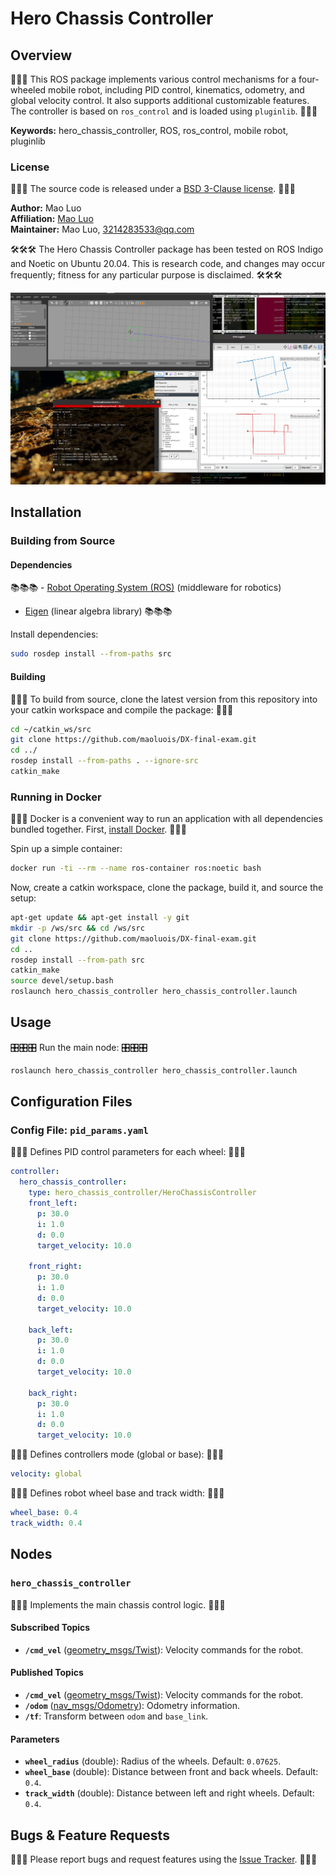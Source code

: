 # Hero Chassis Controller

## Overview

🚗🚗🚗 This ROS package implements various control mechanisms for a four-wheeled mobile robot, including PID control, kinematics, odometry, and global velocity control. It also supports additional customizable features. The controller is based on `ros_control` and is loaded using `pluginlib`. 🚗🚗🚗

**Keywords:** hero_chassis_controller, ROS, ros_control, mobile robot, pluginlib

### License

📜📜📜 The source code is released under a [BSD 3-Clause license](LICENSE.txt). 📜📜📜

**Author:** Mao Luo  
**Affiliation:** [Mao Luo](https://github.com/gdut-dynamic-x/simple_chassis_controller/blob/master)  
**Maintainer:** Mao Luo, 3214283533@qq.com

🛠️🛠️🛠️ The Hero Chassis Controller package has been tested on ROS Indigo and Noetic on Ubuntu 20.04. This is research code, and changes may occur frequently; fitness for any particular purpose is disclaimed. 🛠️🛠️🛠️

![Example image](doc/example.png)

## Installation

### Building from Source

#### Dependencies

📚📚📚 - [Robot Operating System (ROS)](http://wiki.ros.org) (middleware for robotics)
- [Eigen](http://eigen.tuxfamily.org) (linear algebra library) 📚📚📚

Install dependencies:

```bash
sudo rosdep install --from-paths src
```

#### Building

🔧🔧🔧 To build from source, clone the latest version from this repository into your catkin workspace and compile the package: 🔧🔧🔧

```bash
cd ~/catkin_ws/src
git clone https://github.com/maoluois/DX-final-exam.git
cd ../
rosdep install --from-paths . --ignore-src
catkin_make
```

### Running in Docker

🐋🐋🐋 Docker is a convenient way to run an application with all dependencies bundled together. First, [install Docker](https://docs.docker.com/get-docker/). 🐋🐋🐋

Spin up a simple container:

```bash
docker run -ti --rm --name ros-container ros:noetic bash
```

Now, create a catkin workspace, clone the package, build it, and source the setup:

```bash
apt-get update && apt-get install -y git
mkdir -p /ws/src && cd /ws/src
git clone https://github.com/maoluois/DX-final-exam.git
cd ..
rosdep install --from-path src
catkin_make
source devel/setup.bash
roslaunch hero_chassis_controller hero_chassis_controller.launch
```

## Usage

🎛️🎛️🎛️ Run the main node: 🎛️🎛️🎛️

```bash
roslaunch hero_chassis_controller hero_chassis_controller.launch
```

## Configuration Files

### Config File: `pid_params.yaml`

📄📄📄 Defines PID control parameters for each wheel: 📄📄📄

```yaml
controller:
  hero_chassis_controller:
    type: hero_chassis_controller/HeroChassisController
    front_left:
      p: 30.0
      i: 1.0
      d: 0.0
      target_velocity: 10.0

    front_right:
      p: 30.0
      i: 1.0
      d: 0.0
      target_velocity: 10.0

    back_left:
      p: 30.0
      i: 1.0
      d: 0.0
      target_velocity: 10.0

    back_right:
      p: 30.0
      i: 1.0
      d: 0.0
      target_velocity: 10.0
```

📄📄📄 Defines controllers mode (global or base): 📄📄📄

```yaml
velocity: global  
```

📄📄📄 Defines robot wheel base and track width: 📄📄📄

```yaml
wheel_base: 0.4
track_width: 0.4
```

## Nodes

### `hero_chassis_controller`

🤖🤖🤖 Implements the main chassis control logic. 🤖🤖🤖

#### Subscribed Topics

- **`/cmd_vel`** ([geometry_msgs/Twist]): Velocity commands for the robot.

#### Published Topics

- **`/cmd_vel`** ([geometry_msgs/Twist]): Velocity commands for the robot.
- **`/odom`** ([nav_msgs/Odometry]): Odometry information.
- **`/tf`**: Transform between `odom` and `base_link`.

#### Parameters

- **`wheel_radius`** (double): Radius of the wheels. Default: `0.07625`.
- **`wheel_base`** (double): Distance between front and back wheels. Default: `0.4`.
- **`track_width`** (double): Distance between left and right wheels. Default: `0.4`.

## Bugs & Feature Requests

🐞🐞🐞 Please report bugs and request features using the [Issue Tracker](https://github.com/maoluois/DX-final-exam.git). 🐞🐞🐞

[ROS]: http://www.ros.org
[Eigen]: http://eigen.tuxfamily.org
[geometry_msgs/Twist]: http://docs.ros.org/api/geometry_msgs/html/msg/Twist.html
[nav_msgs/Odometry]: http://docs.ros.org/api/nav_msgs/html/msg/Odometry.html


